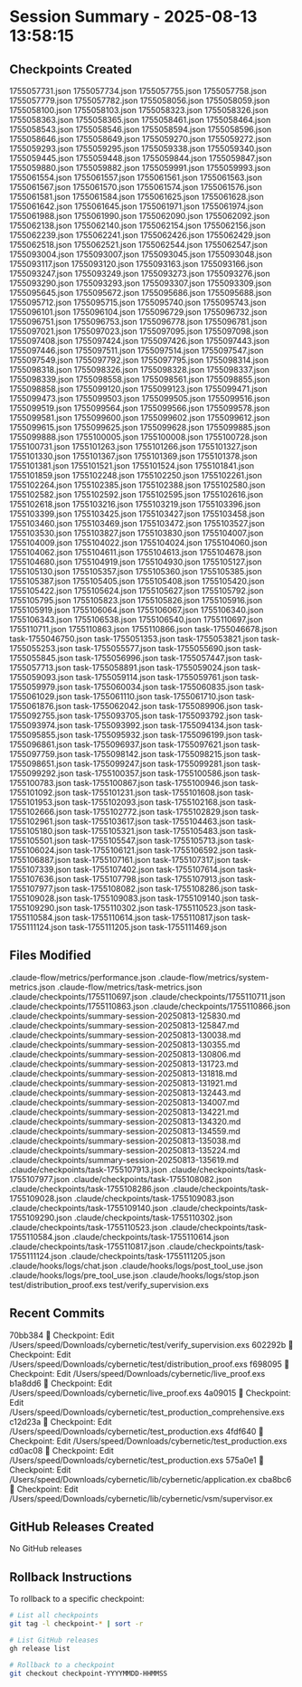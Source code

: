 # Session Summary - 2025-08-13 13:58:15

## Checkpoints Created
1755057731.json
1755057734.json
1755057755.json
1755057758.json
1755057779.json
1755057782.json
1755058056.json
1755058059.json
1755058100.json
1755058103.json
1755058323.json
1755058326.json
1755058363.json
1755058365.json
1755058461.json
1755058464.json
1755058543.json
1755058546.json
1755058594.json
1755058596.json
1755058646.json
1755058649.json
1755059270.json
1755059272.json
1755059293.json
1755059295.json
1755059338.json
1755059340.json
1755059445.json
1755059448.json
1755059844.json
1755059847.json
1755059880.json
1755059882.json
1755059991.json
1755059993.json
1755061554.json
1755061557.json
1755061561.json
1755061563.json
1755061567.json
1755061570.json
1755061574.json
1755061576.json
1755061581.json
1755061584.json
1755061625.json
1755061628.json
1755061642.json
1755061645.json
1755061971.json
1755061974.json
1755061988.json
1755061990.json
1755062090.json
1755062092.json
1755062138.json
1755062140.json
1755062154.json
1755062156.json
1755062239.json
1755062241.json
1755062426.json
1755062429.json
1755062518.json
1755062521.json
1755062544.json
1755062547.json
1755093004.json
1755093007.json
1755093045.json
1755093048.json
1755093117.json
1755093120.json
1755093163.json
1755093166.json
1755093247.json
1755093249.json
1755093273.json
1755093276.json
1755093290.json
1755093293.json
1755093307.json
1755093309.json
1755095645.json
1755095672.json
1755095686.json
1755095688.json
1755095712.json
1755095715.json
1755095740.json
1755095743.json
1755096101.json
1755096104.json
1755096729.json
1755096732.json
1755096751.json
1755096753.json
1755096778.json
1755096781.json
1755097021.json
1755097023.json
1755097095.json
1755097098.json
1755097408.json
1755097424.json
1755097426.json
1755097443.json
1755097446.json
1755097511.json
1755097514.json
1755097547.json
1755097549.json
1755097792.json
1755097795.json
1755098314.json
1755098318.json
1755098326.json
1755098328.json
1755098337.json
1755098339.json
1755098558.json
1755098561.json
1755098855.json
1755098858.json
1755099120.json
1755099123.json
1755099471.json
1755099473.json
1755099503.json
1755099505.json
1755099516.json
1755099519.json
1755099564.json
1755099566.json
1755099578.json
1755099581.json
1755099600.json
1755099602.json
1755099612.json
1755099615.json
1755099625.json
1755099628.json
1755099885.json
1755099888.json
1755100005.json
1755100008.json
1755100728.json
1755100731.json
1755101263.json
1755101266.json
1755101327.json
1755101330.json
1755101367.json
1755101369.json
1755101378.json
1755101381.json
1755101521.json
1755101524.json
1755101841.json
1755101859.json
1755102248.json
1755102250.json
1755102261.json
1755102264.json
1755102385.json
1755102388.json
1755102580.json
1755102582.json
1755102592.json
1755102595.json
1755102616.json
1755102618.json
1755103216.json
1755103219.json
1755103396.json
1755103399.json
1755103425.json
1755103427.json
1755103458.json
1755103460.json
1755103469.json
1755103472.json
1755103527.json
1755103530.json
1755103827.json
1755103830.json
1755104007.json
1755104009.json
1755104022.json
1755104024.json
1755104060.json
1755104062.json
1755104611.json
1755104613.json
1755104678.json
1755104680.json
1755104919.json
1755104930.json
1755105127.json
1755105130.json
1755105357.json
1755105360.json
1755105385.json
1755105387.json
1755105405.json
1755105408.json
1755105420.json
1755105422.json
1755105624.json
1755105627.json
1755105792.json
1755105795.json
1755105823.json
1755105826.json
1755105916.json
1755105919.json
1755106064.json
1755106067.json
1755106340.json
1755106343.json
1755106538.json
1755106540.json
1755110697.json
1755110711.json
1755110863.json
1755110866.json
task-1755046678.json
task-1755046750.json
task-1755051353.json
task-1755053821.json
task-1755055253.json
task-1755055577.json
task-1755055690.json
task-1755055845.json
task-1755056996.json
task-1755057447.json
task-1755057713.json
task-1755058891.json
task-1755059024.json
task-1755059093.json
task-1755059114.json
task-1755059761.json
task-1755059979.json
task-1755060034.json
task-1755060835.json
task-1755061029.json
task-1755061110.json
task-1755061710.json
task-1755061876.json
task-1755062042.json
task-1755089906.json
task-1755092755.json
task-1755093705.json
task-1755093792.json
task-1755093974.json
task-1755093992.json
task-1755094134.json
task-1755095855.json
task-1755095932.json
task-1755096199.json
task-1755096861.json
task-1755096937.json
task-1755097621.json
task-1755097759.json
task-1755098142.json
task-1755098215.json
task-1755098651.json
task-1755099247.json
task-1755099281.json
task-1755099292.json
task-1755100357.json
task-1755100586.json
task-1755100783.json
task-1755100867.json
task-1755100946.json
task-1755101092.json
task-1755101231.json
task-1755101608.json
task-1755101953.json
task-1755102093.json
task-1755102168.json
task-1755102666.json
task-1755102772.json
task-1755102829.json
task-1755102961.json
task-1755103617.json
task-1755104463.json
task-1755105180.json
task-1755105321.json
task-1755105483.json
task-1755105501.json
task-1755105547.json
task-1755105713.json
task-1755106024.json
task-1755106121.json
task-1755106592.json
task-1755106887.json
task-1755107161.json
task-1755107317.json
task-1755107339.json
task-1755107402.json
task-1755107614.json
task-1755107636.json
task-1755107798.json
task-1755107913.json
task-1755107977.json
task-1755108082.json
task-1755108286.json
task-1755109028.json
task-1755109083.json
task-1755109140.json
task-1755109290.json
task-1755110302.json
task-1755110523.json
task-1755110584.json
task-1755110614.json
task-1755110817.json
task-1755111124.json
task-1755111205.json
task-1755111469.json

## Files Modified
.claude-flow/metrics/performance.json
.claude-flow/metrics/system-metrics.json
.claude-flow/metrics/task-metrics.json
.claude/checkpoints/1755110697.json
.claude/checkpoints/1755110711.json
.claude/checkpoints/1755110863.json
.claude/checkpoints/1755110866.json
.claude/checkpoints/summary-session-20250813-125830.md
.claude/checkpoints/summary-session-20250813-125847.md
.claude/checkpoints/summary-session-20250813-130038.md
.claude/checkpoints/summary-session-20250813-130355.md
.claude/checkpoints/summary-session-20250813-130806.md
.claude/checkpoints/summary-session-20250813-131723.md
.claude/checkpoints/summary-session-20250813-131818.md
.claude/checkpoints/summary-session-20250813-131921.md
.claude/checkpoints/summary-session-20250813-132443.md
.claude/checkpoints/summary-session-20250813-134007.md
.claude/checkpoints/summary-session-20250813-134221.md
.claude/checkpoints/summary-session-20250813-134320.md
.claude/checkpoints/summary-session-20250813-134559.md
.claude/checkpoints/summary-session-20250813-135038.md
.claude/checkpoints/summary-session-20250813-135224.md
.claude/checkpoints/summary-session-20250813-135619.md
.claude/checkpoints/task-1755107913.json
.claude/checkpoints/task-1755107977.json
.claude/checkpoints/task-1755108082.json
.claude/checkpoints/task-1755108286.json
.claude/checkpoints/task-1755109028.json
.claude/checkpoints/task-1755109083.json
.claude/checkpoints/task-1755109140.json
.claude/checkpoints/task-1755109290.json
.claude/checkpoints/task-1755110302.json
.claude/checkpoints/task-1755110523.json
.claude/checkpoints/task-1755110584.json
.claude/checkpoints/task-1755110614.json
.claude/checkpoints/task-1755110817.json
.claude/checkpoints/task-1755111124.json
.claude/checkpoints/task-1755111205.json
.claude/hooks/logs/chat.json
.claude/hooks/logs/post_tool_use.json
.claude/hooks/logs/pre_tool_use.json
.claude/hooks/logs/stop.json
test/distribution_proof.exs
test/verify_supervision.exs

## Recent Commits
70bb384 🔖 Checkpoint: Edit /Users/speed/Downloads/cybernetic/test/verify_supervision.exs
602292b 🔖 Checkpoint: Edit /Users/speed/Downloads/cybernetic/test/distribution_proof.exs
f698095 🔖 Checkpoint: Edit /Users/speed/Downloads/cybernetic/live_proof.exs
b1a8dd6 🔖 Checkpoint: Edit /Users/speed/Downloads/cybernetic/live_proof.exs
4a09015 🔖 Checkpoint: Edit /Users/speed/Downloads/cybernetic/test_production_comprehensive.exs
c12d23a 🔖 Checkpoint: Edit /Users/speed/Downloads/cybernetic/test_production.exs
4fdf640 🔖 Checkpoint: Edit /Users/speed/Downloads/cybernetic/test_production.exs
cd0ac08 🔖 Checkpoint: Edit /Users/speed/Downloads/cybernetic/test_production.exs
575a0e1 🔖 Checkpoint: Edit /Users/speed/Downloads/cybernetic/lib/cybernetic/application.ex
cba8bc6 🔖 Checkpoint: Edit /Users/speed/Downloads/cybernetic/lib/cybernetic/vsm/supervisor.ex

## GitHub Releases Created
No GitHub releases

## Rollback Instructions
To rollback to a specific checkpoint:
```bash
# List all checkpoints
git tag -l checkpoint-* | sort -r

# List GitHub releases
gh release list

# Rollback to a checkpoint
git checkout checkpoint-YYYYMMDD-HHMMSS
```
